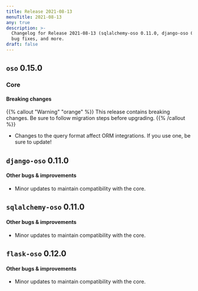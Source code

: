 ```yaml
---
title: Release 2021-08-13
menuTitle: 2021-08-13
any: true
description: >-
  Changelog for Release 2021-08-13 (sqlalchemy-oso 0.11.0, django-oso 0.11.0, oso 0.15.0) containing new features,
  bug fixes, and more.
draft: false
---
```


## `oso` 0.15.0

### Core

#### Breaking changes

{{% callout "Warning" "orange" %}}
  This release contains breaking changes. Be sure to follow migration steps
  before upgrading.
{{% /callout %}}

- Changes to the query format affect ORM integrations. If you use one, be sure to update!

## `django-oso` 0.11.0

#### Other bugs & improvements

- Minor updates to maintain compatibility with the core.

## `sqlalchemy-oso` 0.11.0

#### Other bugs & improvements

- Minor updates to maintain compatibility with the core.

## `flask-oso` 0.12.0

#### Other bugs & improvements

- Minor updates to maintain compatibility with the core.
